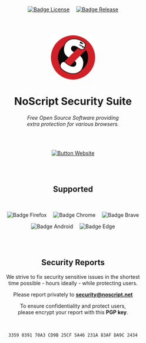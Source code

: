 <!--
Copyright (C) 2005-2023 Giorgio Maone <https://maone.net>

SPDX-License-Identifier: GPL-3.0-or-later
-->

<br>

<div align = center>

[![Badge License]][License]   
[![Badge Release]][Releases]

<br>
<br>

[<img
    src = 'src/img/icon256.png'
    width = 120
/>][Website]

# NoScript Security Suite

*Free Open Source Software providing* <br>
*extra protection for various browsers.*

<br>
<br>

[![Button Website]][Website]

<br>
<br>

## Supported

<br>

![Badge Firefox]   
![Badge Chrome]   
![Badge Brave]

![Badge Android]   
![Badge Edge]

<br>
<br>

## Security Reports

We strive to fix security sensitive issues in the shortest <br>
time possible - hours ideally - while protecting users.

Please report privately to **[security@noscript.net]**

To ensure confidentiality and protect users, <br>
please encrypt your report with this **PGP key**.

<br>

```
3359 0391 70A3 CD9B 25CF 5A46 231A 83AF DA9C 2434
```

</div>

<br>


<!----------------------------------------------------------------------------->

[security@noscript.net]: mailto:security@noscript.net

[Releases]: https://github.com/hackademix/noscript/releases
[Website]: https://noscript.net

[License]: LICENSE


<!----------------------------------[ Badges ]--------------------------------->

[Badge Release]: https://img.shields.io/github/v/release/hackademix/noscript?style=for-the-badge&labelColor=569A31&color=407225&logoColor=white&logo=GitLFS
[Badge License]: https://img.shields.io/badge/License-GPL3+-015d93.svg?style=for-the-badge&labelColor=blue&logoColor=white&logo=GNU

[Badge Firefox]: https://img.shields.io/badge/Firefox-e86434.svg?style=for-the-badge&logoColor=white&logo=FirefoxBrowser
[Badge Android]: https://img.shields.io/badge/Android-2b9a5b.svg?style=for-the-badge&logoColor=white&logo=Android
[Badge Chrome]: https://img.shields.io/badge/Chrome-4285F4.svg?style=for-the-badge&logoColor=white&logo=GoogleChrome
[Badge Brave]: https://img.shields.io/badge/Brave-e84b28.svg?style=for-the-badge&logoColor=white&logo=Brave
[Badge Edge]: https://img.shields.io/badge/Edge-0078D7.svg?style=for-the-badge&logoColor=white&logo=MicrosoftEdge


<!---------------------------------[ Buttons ]--------------------------------->

[Button Website]: https://img.shields.io/badge/Ｗｅｂｓｉｔｅ-d12027?style=for-the-badge&logoColor=white&logo=ONLYOFFICE
